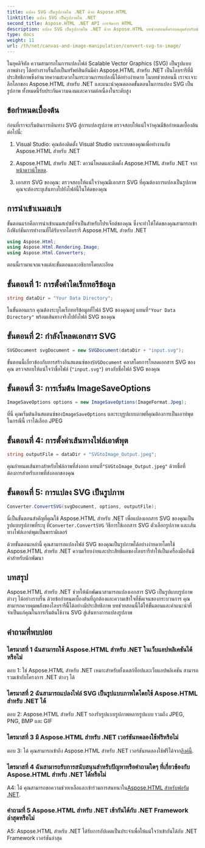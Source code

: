 ```yaml
---
title: แปลง SVG เป็นรูปภาพใน .NET ด้วย Aspose.HTML
linktitle: แปลง SVG เป็นรูปภาพใน .NET
second_title: Aspose.HTML .NET API การจัดการ HTML
description: แปลง SVG เป็นรูปภาพใน .NET ด้วย Aspose.HTML บทช่วยสอนที่ครอบคลุมสำหรับนักพัฒนา แปลงเอกสาร SVG เป็นรูปแบบ JPEG, PNG, BMP และ GIF ได้อย่างง่ายดาย
type: docs
weight: 11
url: /th/net/canvas-and-image-manipulation/convert-svg-to-image/
---
```


ในยุคดิจิทัล ความสามารถในการแปลงไฟล์ Scalable Vector Graphics (SVG) เป็นรูปแบบภาพต่างๆ ได้อย่างราบรื่นถือเป็นทรัพย์สินอันมีค่า Aspose.HTML สำหรับ .NET เป็นไลบรารีที่มีประสิทธิภาพซึ่งอำนวยความสะดวกในกระบวนการแปลงนี้ได้อย่างง่ายดาย ในบทช่วยสอนนี้ เราจะเจาะลึกโลกของ Aspose.HTML สำหรับ .NET และแนะนำคุณตลอดขั้นตอนในการแปลง SVG เป็นรูปภาพ ทั้งหมดนี้รับประกันความฉงนและความต่อเนื่องในระดับสูง

## ข้อกำหนดเบื้องต้น

ก่อนที่เราจะเริ่มต้นการเดินทาง SVG สู่การแปลงรูปภาพ ตรวจสอบให้แน่ใจว่าคุณมีข้อกำหนดเบื้องต้นต่อไปนี้:

1. Visual Studio: คุณต้องติดตั้ง Visual Studio บนระบบของคุณเพื่อทำงานกับ Aspose.HTML สำหรับ .NET

2.  Aspose.HTML สำหรับ .NET: ดาวน์โหลดและติดตั้ง Aspose.HTML สำหรับ .NET จาก[หน้าดาวน์โหลด](https://releases.aspose.com/html/net/).

3. เอกสาร SVG ของคุณ: ตรวจสอบให้แน่ใจว่าคุณมีเอกสาร SVG ที่คุณต้องการแปลงเป็นรูปภาพ คุณจะต้องระบุเส้นทางไปยังไฟล์นี้ในโค้ดของคุณ

## การนำเข้าเนมสเปซ


ขั้นตอนแรกคือการนำเข้าเนมสเปซที่จำเป็นสำหรับโปรเจ็กต์ของคุณ ซึ่งจะทำให้โค้ดของคุณสามารถเข้าถึงฟังก์ชันการทำงานที่ได้รับจากไลบรารี Aspose.HTML สำหรับ .NET

```csharp
using Aspose.Html;
using Aspose.Html.Rendering.Image;
using Aspose.Html.Converters;
```

ตอนนี้เรามาแจกแจงแต่ละขั้นตอนและอธิบายโดยละเอียด

## ขั้นตอนที่ 1: การตั้งค่าไดเร็กทอรีข้อมูล

```csharp
string dataDir = "Your Data Directory";
```

 ในขั้นตอนแรก คุณต้องระบุไดเร็กทอรีข้อมูลที่ไฟล์ SVG ของคุณอยู่ แทนที่`"Your Data Directory"` พร้อมเส้นทางจริงไปยังไฟล์ SVG ของคุณ

## ขั้นตอนที่ 2: กำลังโหลดเอกสาร SVG

```csharp
SVGDocument svgDocument = new SVGDocument(dataDir + "input.svg");
```

 ขั้นตอนนี้เกี่ยวข้องกับการสร้างอินสแตนซ์ของ`SVGDocument` คลาสโดยการโหลดเอกสาร SVG ของคุณ ตรวจสอบให้แน่ใจว่าชื่อไฟล์ (`"input.svg"`) ตรงกับชื่อไฟล์ SVG ของคุณ

## ขั้นตอนที่ 3: การเริ่มต้น ImageSaveOptions

```csharp
ImageSaveOptions options = new ImageSaveOptions(ImageFormat.Jpeg);
```

 ที่นี่ คุณเริ่มต้นอินสแตนซ์ของ`ImageSaveOptions` และระบุรูปแบบภาพที่คุณต้องการเป็นเอาท์พุต ในกรณีนี้ เราได้เลือก JPEG

## ขั้นตอนที่ 4: การตั้งค่าเส้นทางไฟล์เอาต์พุต

```csharp
string outputFile = dataDir + "SVGtoImage_Output.jpeg";
```

คุณกำหนดเส้นทางสำหรับไฟล์ภาพที่ส่งออก แทนที่`"SVGtoImage_Output.jpeg"` ด้วยชื่อที่ต้องการสำหรับภาพที่ส่งออกของคุณ

## ขั้นตอนที่ 5: การแปลง SVG เป็นรูปภาพ

```csharp
Converter.ConvertSVG(svgDocument, options, outputFile);
```

 นี่เป็นขั้นตอนสำคัญที่คุณใช้ Aspose.HTML สำหรับ .NET เพื่อแปลงเอกสาร SVG ของคุณเป็นรูปแบบรูปภาพที่ระบุ ที่`Converter.ConvertSVG` วิธีการใช้เอกสาร SVG ตัวเลือกรูปภาพ และเส้นทางไฟล์เอาต์พุตเป็นพารามิเตอร์

ด้วยขั้นตอนเหล่านี้ คุณสามารถแปลงไฟล์ SVG ของคุณเป็นรูปภาพได้อย่างง่ายดายโดยใช้ Aspose.HTML สำหรับ .NET ความเรียบง่ายและประสิทธิผลของไลบรารีทำให้เป็นเครื่องมืออันมีค่าสำหรับนักพัฒนา

## บทสรุป

Aspose.HTML สำหรับ .NET ช่วยให้นักพัฒนาสามารถแปลงเอกสาร SVG เป็นรูปแบบรูปภาพต่างๆ ได้อย่างราบรื่น ด้วยข้อกำหนดเบื้องต้นที่ถูกต้องและความเข้าใจที่ชัดเจนของกระบวนการ คุณสามารถควบคุมพลังของไลบรารีนี้ได้อย่างมีประสิทธิภาพ บทช่วยสอนนี้ได้ให้ขั้นตอนและคำแนะนำที่จำเป็นแก่คุณในการเริ่มต้นใช้งาน SVG สู่เส้นทางการแปลงรูปภาพ

## คำถามที่พบบ่อย

### ไตรมาสที่ 1 ฉันสามารถใช้ Aspose.HTML สำหรับ .NET ในเว็บแอปพลิเคชันได้หรือไม่

ตอบ 1: ใช่ Aspose.HTML สำหรับ .NET เหมาะสำหรับทั้งเดสก์ท็อปและเว็บแอปพลิเคชัน สามารถรวมเข้ากับโครงการ .NET ต่างๆ ได้

### ไตรมาสที่ 2 ฉันสามารถแปลงไฟล์ SVG เป็นรูปแบบภาพใดโดยใช้ Aspose.HTML สำหรับ .NET ได้

ตอบ 2: Aspose.HTML สำหรับ .NET รองรับรูปแบบรูปภาพหลายรูปแบบ รวมถึง JPEG, PNG, BMP และ GIF

### ไตรมาสที่ 3 มี Aspose.HTML สำหรับ .NET เวอร์ชันทดลองใช้ฟรีหรือไม่

 ตอบ 3: ได้ คุณสามารถเข้าถึง Aspose.HTML สำหรับ .NET เวอร์ชันทดลองใช้ฟรีได้จาก[ลิงค์นี้](https://releases.aspose.com/).

### ไตรมาสที่ 4 ฉันสามารถรับการสนับสนุนสำหรับปัญหาหรือคำถามใดๆ ที่เกี่ยวข้องกับ Aspose.HTML สำหรับ .NET ได้หรือไม่

 A4: ได้ คุณสามารถขอความช่วยเหลือและเข้าร่วมการสนทนาใน[Aspose.HTML สำหรับฟอรัม .NET](https://forum.aspose.com/).

### คำถามที่ 5 Aspose.HTML สำหรับ .NET เข้ากันได้กับ .NET Framework ล่าสุดหรือไม่

A5: Aspose.HTML สำหรับ .NET ได้รับการอัปเดตเป็นประจำเพื่อให้แน่ใจว่าเข้ากันได้กับ .NET Framework เวอร์ชันล่าสุด